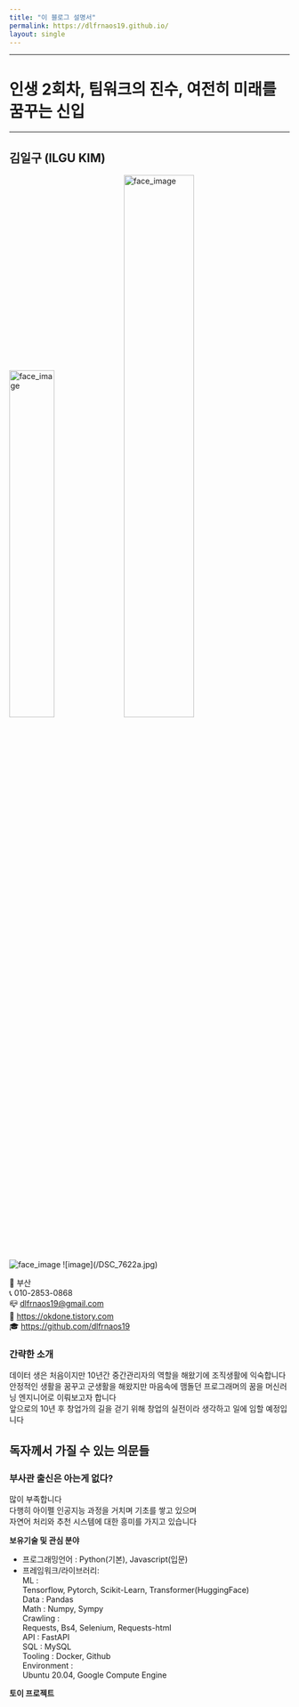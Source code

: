 ```yaml
---
title: "이 블로그 설명서"
permalink: https://dlfrnaos19.github.io/
layout: single
---
```


- - - 
# 인생 2회차, 팀워크의 진수, 여전히 미래를 꿈꾸는 신입
- - -
## __김일구__ (ILGU KIM)  
<img src="images/DSC_7622a.jpg" title="cv pic" width=40% height=40% alt="face_image">  
<img src="../../blob/master/images/DSC_7622a.jpg" title="cv pic" width=50% height=50% alt="face_image">  
<img src="images/DSC_7622a.jpg" title="cv pic" alt="face_image">  
![image](/DSC_7622a.jpg)



🏡 부산  
📞 010-2853-0868  
📪 dlfrnaos19@gmail.com  
🎩 https://okdone.tistory.com  
🎓 https://github.com/dlfrnaos19  

### __간략한 소개__  
데이터 생은 처음이지만 10년간 중간관리자의 역할을 해왔기에 조직생활에 익숙합니다  
안정적인 생활을 꿈꾸고 군생활을 해왔지만  마음속에 맴돌던 프로그래머의 꿈을 머신러닝 엔지니어로 이뤄보고자 합니다  
앞으로의 10년 후 창업가의 길을 걷기 위해 창업의 실전이라 생각하고 일에 임할 예정입니다

## 독자께서 가질 수 있는 의문들
### 부사관 출신은 아는게 없다?
  
많이 부족합니다  
다행히 아이펠 인공지능 과정을 거치며 기초를 쌓고 있으며  
자연어 처리와 추천 시스템에 대한 흥미를 가지고 있습니다

__보유기술 및 관심 분야__
- 프로그래밍언어 : Python(기본), Javascript(입문)
- 프레임워크/라이브러리:  
ML :   
Tensorflow, Pytorch, Scikit-Learn, Transformer(HuggingFace)  
Data : Pandas  
Math : Numpy, Sympy  
Crawling :   
Requests, Bs4, Selenium, Requests-html  
API : FastAPI  
SQL : MySQL  
Tooling : Docker, Github  
Environment :   
Ubuntu 20.04, Google Compute Engine

__토이 프로젝트__
